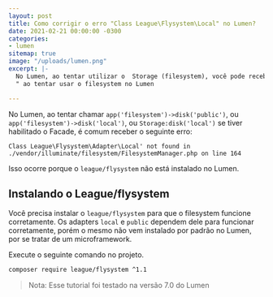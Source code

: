 ```yaml
---
layout: post
title: Como corrigir o erro "Class League\Flysystem\Local" no Lumen?
date: 2021-02-21 00:00:00 -0300
categories:
- lumen
sitemap: true
image: "/uploads/lumen.png"
excerpt: |-
  No Lumen, ao tentar utilizar o  Storage (filesystem), você pode receber o erro "Class League\Flysystem\Adapter\Local' not found
  " ao tentar usar o filesystem no Lumen

---
```

No Lumen, ao tentar chamar `app('filesystem')->disk('public')`, ou `app('filesystem')->disk('local')`, ou `Storage:disk('local')` se tiver habilitado o Facade, é comum receber o seguinte erro:

```text
Class League\Flysystem\Adapter\Local' not found in ./vendor/illuminate/filesystem/FilesystemManager.php on line 164
```

Isso ocorre porque o `league/flysystem` não está instalado no Lumen.

## Instalando o League/flysystem

Você precisa instalar o `league/flysystem` para que o filesystem funcione corretamente. Os adapters `local` e `public` dependem dele para funcionar corretamente, porém o mesmo não vem instalado por padrão no Lumen, por se tratar de um microframework.

Execute o seguinte comando no projeto.

```bash
composer require league/flysystem ^1.1
```

> Nota: Esse tutorial foi testado na versão 7.0 do Lumen
